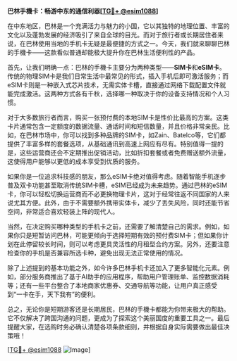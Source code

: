 **巴林手機卡：畅游中东的通信利器[[TG💪+ @esim1088](https://t.me/s/esim1088)]**

在中东地区，巴林是一个充满活力与魅力的小国，它以其独特的地理位置、丰富的文化以及蓬勃发展的经济吸引了来自全球的目光。而对于旅行者或长期居住者来说，在巴林使用当地的手机卡无疑是最便捷的方式之一。今天，我们就来聊聊巴林的手機卡——这款看似普通却能极大提升你在巴林生活便利性的产品。

首先，让我们明确一点：巴林的手機卡主要分为两种类型——**SIM卡**和**eSIM卡**。传统的物理SIM卡是我们日常生活中最常见的形式，插入手机后即可激活服务；而eSIM卡则是一种嵌入式芯片技术，无需实体卡槽，直接通过网络下载配置文件就能完成激活。这两种方式各有千秋，选择哪一种取决于你的设备支持情况和个人习惯。

对于大多数旅行者而言，购买一张预付费的本地SIM卡是性价比最高的方案。这类卡片通常包含一定额度的数据流量、通话时间和短信数量，并且价格非常亲民。比如，在巴林市场中，你可以找到多种品牌的SIM卡，如Zain、Batelco等，它们都提供了丰富多样的套餐选项，从基础通讯到高速上网应有尽有。特别值得一提的是，这些运营商还会不定期推出促销活动，比如折扣套餐或者免费赠送额外流量，这使得用户能够以更低的成本享受到优质的服务。

如果你是一位追求科技感的朋友，那么eSIM卡绝对值得考虑。随着智能手机逐步普及双卡功能甚至取消传统SIM卡槽，eSIM已经成为未来趋势。通过巴林的eSIM卡，你可以轻松切换运营商而不必更换物理卡片，这对于经常往返不同国家的人来说尤其方便。此外，由于不需要额外携带实体卡，减少了丢失风险，同时还能节省空间，非常适合喜欢轻装上阵的现代人。

当然，在决定购买哪种类型的手机卡之前，还需要了解清楚自己的需求。例如，如果你只是短暂访问巴林，可能更倾向于选择短期有效的预付费SIM卡；但如果你计划在此停留较长时间，则可以考虑更具灵活性的月租型合约方案。另外，还要注意检查你的手机是否兼容所选卡种，避免出现无法正常使用的情况。

除了上述提到的基本功能之外，如今许多巴林手机卡还加入了更多智能化元素。例如，部分服务商推出了基于AI助手的应用程序，帮助用户管理账单、监控数据消耗等；还有一些平台整合了本地商家优惠券、交通导航等功能，让用户真正感受到“一卡在手，天下我有”的便利。

总之，无论你是短期游客还是长期居民，巴林的手機卡都能为你带来极大的帮助。它不仅解决了跨国沟通的问题，更成为了探索这个美丽国度的重要工具之一。最后提醒大家，在选购时务必确认清楚各项条款细则，并根据自身实际需要做出最佳决策哦！

[[TG💪+ @esim1088](https://t.me/s/esim1088) ![Image](https://i.postimg.cc/4NQfJmqS/Snipaste-2025-05-13-00-14-12.png)]